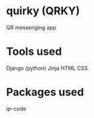 # quirky (QRKY)
QR messenging app

# Tools used
Django (python)
Jinja
HTML
CSS

# Packages used
qr-code
